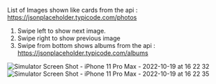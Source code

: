 List of Images shown like cards from the api : https://jsonplaceholder.typicode.com/photos 
1. Swipe left to show next image.
2. Swipe right to show previous image
3. Swipe from bottom shows albums from the api : https://jsonplaceholder.typicode.com/albums

![Simulator Screen Shot - iPhone 11 Pro Max - 2022-10-19 at 16 22 32](https://user-images.githubusercontent.com/89032825/196675299-352e3b9b-1048-4eb6-8f17-5147c8649a2d.png)
![Simulator Screen Shot - iPhone 11 Pro Max - 2022-10-19 at 16 22 35](https://user-images.githubusercontent.com/89032825/196675311-f626ae14-ca6c-42fa-a596-ae907e8d5285.png)
